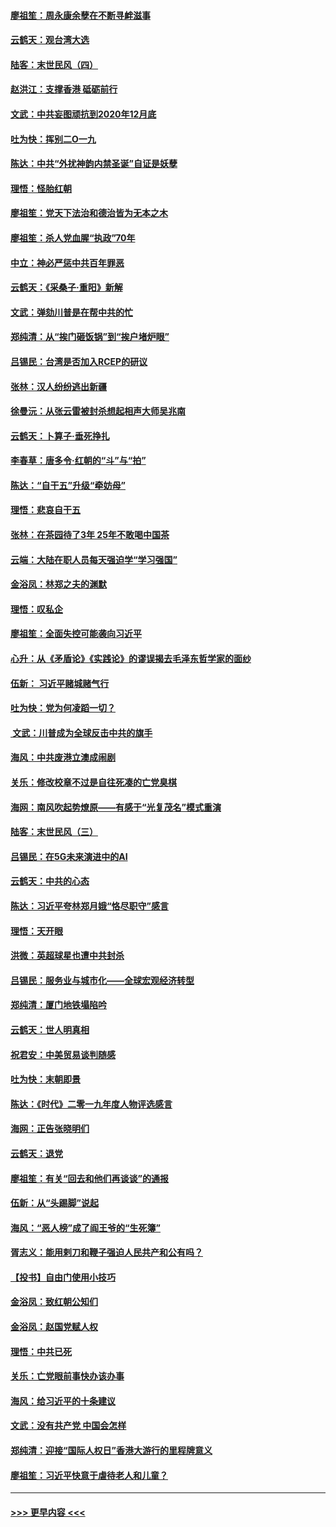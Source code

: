#### [廖祖笙：周永康余孽在不断寻衅滋事](../pages/nsc993/n11751013.md?t=12291256) 
#### [云鹤天：观台湾大选](../pages/nsc993/n11751007.md?t=12291256) 
#### [陆客：末世民风（四）](../pages/nsc993/n11749203.md?t=12291256) 
#### [赵洪江：支撑香港 砥砺前行](../pages/nsc993/n11748482.md?t=12291256) 
#### [文武：中共妄图顽抗到2020年12月底](../pages/nsc993/n11748446.md?t=12291256) 
#### [吐为快：挥别二O一九](../pages/nsc993/n11748411.md?t=12291256) 
#### [陈达：中共“外扰神韵内禁圣诞”自证是妖孽](../pages/nsc993/n11748226.md?t=12291256) 
#### [理悟：怪胎红朝](../pages/nsc993/n11748206.md?t=12291256) 
#### [廖祖笙：党天下法治和德治皆为无本之木](../pages/nsc993/n11748135.md?t=12291256) 
#### [廖祖笙：杀人党血腥“执政”70年](../pages/nsc993/n11745144.md?t=12291256) 
#### [中立：神必严惩中共百年罪恶](../pages/nsc993/n11744970.md?t=12291256) 
#### [云鹤天：《采桑子‧重阳》新解](../pages/nsc993/n11744948.md?t=12291256) 
#### [文武：弹劾川普是在帮中共的忙](../pages/nsc993/n11744758.md?t=12291256) 
#### [郑纯清：从“挨门砸饭锅”到“挨户堵炉眼”](../pages/nsc993/n11744745.md?t=12291256) 
#### [吕锡民：台湾是否加入RCEP的研议](../pages/nsc993/n11744701.md?t=12291256) 
#### [张林：汉人纷纷逃出新疆](../pages/nsc993/n11743530.md?t=12291256) 
#### [徐曼沅：从张云雷被封杀想起相声大师吴兆南](../pages/nsc993/n11741816.md?t=12291256) 
#### [云鹤天：卜算子‧垂死挣扎](../pages/nsc993/n11739956.md?t=12291256) 
#### [李春草：唐多令‧红朝的“斗”与“拍”](../pages/nsc993/n11739830.md?t=12291256) 
#### [陈达：“自干五”升级“牵妨母”](../pages/nsc993/n11739724.md?t=12291256) 
#### [理悟：悲哀自干五](../pages/nsc993/n11739547.md?t=12291256) 
#### [张林：在茶园待了3年 25年不敢喝中国茶](../pages/nsc993/n11739240.md?t=12291256) 
#### [云端：大陆在职人员每天强迫学“学习强国”](../pages/nsc993/n11738735.md?t=12291256) 
#### [金浴凤：林郑之夫的渊默](../pages/nsc993/n11737735.md?t=12291256) 
#### [理悟：叹私企](../pages/nsc993/n11737715.md?t=12291256) 
#### [廖祖笙：全面失控可能袭向习近平](../pages/nsc993/n11737704.md?t=12291256) 
#### [心升：从《矛盾论》《实践论》的谬误揭去毛泽东哲学家的面纱](../pages/nsc993/n11736962.md?t=12291256) 
#### [伍新： 习近平赌城赌气行](../pages/nsc993/n11736929.md?t=12291256) 
#### [吐为快：党为何凌蹈一切？](../pages/nsc993/n11736915.md?t=12291256) 
#### [ 文武：川普成为全球反击中共的旗手](../pages/nsc993/n11736882.md?t=12291256) 
#### [海风：中共废港立澳成闹剧](../pages/nsc993/n11735857.md?t=12291256) 
#### [关乐：修改校章不过是自往死凑的亡党臭棋](../pages/nsc993/n11735097.md?t=12291256) 
#### [海网：南风吹起势燎原——有感于“光复茂名”模式重演](../pages/nsc993/n11732308.md?t=12291256) 
#### [陆客：末世民风（三）](../pages/nsc993/n11732211.md?t=12291256) 
#### [吕锡民：在5G未来演进中的AI](../pages/nsc993/n11730010.md?t=12291256) 
#### [云鹤天：中共的心态](../pages/nsc993/n11729906.md?t=12291256) 
#### [陈达：习近平夸林郑月娥“恪尽职守”感言](../pages/nsc993/n11729881.md?t=12291256) 
#### [理悟：天开眼](../pages/nsc993/n11729699.md?t=12291256) 
#### [洪微：英超球星也遭中共封杀](../pages/nsc993/n11727243.md?t=12291256) 
#### [吕锡民：服务业与城市化——全球宏观经济转型](../pages/nsc993/n11725845.md?t=12291256) 
#### [郑纯清：厦门地铁塌陷吟](../pages/nsc993/n11725813.md?t=12291256) 
#### [云鹤天：世人明真相](../pages/nsc993/n11725621.md?t=12291256) 
#### [祝君安：中美贸易谈判随感](../pages/nsc993/n11725609.md?t=12291256) 
#### [吐为快：末朝即景](../pages/nsc993/n11723365.md?t=12291256) 
#### [陈达：《时代》二零一九年度人物评选感言](../pages/nsc993/n11723337.md?t=12291256) 
#### [海网：正告张晓明们](../pages/nsc993/n11723228.md?t=12291256) 
#### [云鹤天：退党](../pages/nsc993/n11723056.md?t=12291256) 
#### [廖祖笙：有关“回去和他们再谈谈”的通报](../pages/nsc993/n11722442.md?t=12291256) 
#### [伍新：从“头踢脚”说起](../pages/nsc993/n11722429.md?t=12291256) 
#### [海风：“恶人榜”成了阎王爷的“生死簿”](../pages/nsc993/n11722272.md?t=12291256) 
#### [胥志义：能用剌刀和鞭子强迫人民共产和公有吗？](../pages/nsc993/n11720569.md?t=12291256) 
#### [【投书】自由门使用小技巧](../pages/nsc993/n11720180.md?t=12291256) 
#### [金浴凤：致红朝公知们](../pages/nsc993/n11720563.md?t=12291256) 
#### [金浴凤：赵国党赋人权](../pages/nsc993/n11720533.md?t=12291256) 
#### [理悟：中共已死](../pages/nsc993/n11720233.md?t=12291256) 
#### [关乐：亡党眼前事快办该办事](../pages/nsc993/n11719160.md?t=12291256) 
#### [海风：给习近平的十条建议](../pages/nsc993/n11717616.md?t=12291256) 
#### [文武：没有共产党 中国会怎样](../pages/nsc993/n11717584.md?t=12291256) 
#### [郑纯清：迎接“国际人权日”香港大游行的里程牌意义](../pages/nsc993/n11717417.md?t=12291256) 
#### [廖祖笙：习近平快意于虐待老人和儿童？](../pages/nsc993/n11715313.md?t=12291256) 

----
#### [ >>> 更早内容 <<< ](../indexes/nsc993-earlier.md)
